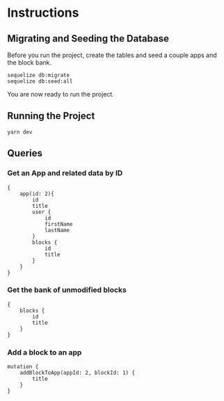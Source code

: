 # Instructions

## Migrating and Seeding the Database

Before you run the project, create the tables and seed a couple apps and the block bank.

```shell
sequelize db:migrate
sequelize db:seed:all
```

You are now ready to run the project.

## Running the Project

```shell
yarn dev
```

## Queries

### Get an App and related data by ID

```
{
    app(id: 2){
    	id
    	title
    	user {
            id
            firstName
            lastName
        }
    	blocks {
            id
            title
        }
    }
}
```

### Get the bank of unmodified blocks

```
{
    blocks {
        id
        title
    }
}
```

### Add a block to an app
```
mutation {
    addBlockToApp(appId: 2, blockId: 1) {
        title
    }
}
```